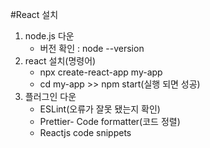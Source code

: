 #React 설치
1. node.js 다운 
    - 버전 확인 : node --version
2. react 설치(명령어)
    - npx create-react-app my-app
    - cd my-app >> npm start(실행 되면 성공)
3. 플러그인 다운
    - ESLint(오류가 잘못 됐는지 확인)
    - Prettier- Code formatter(코드 정렬)
    - Reactjs code snippets